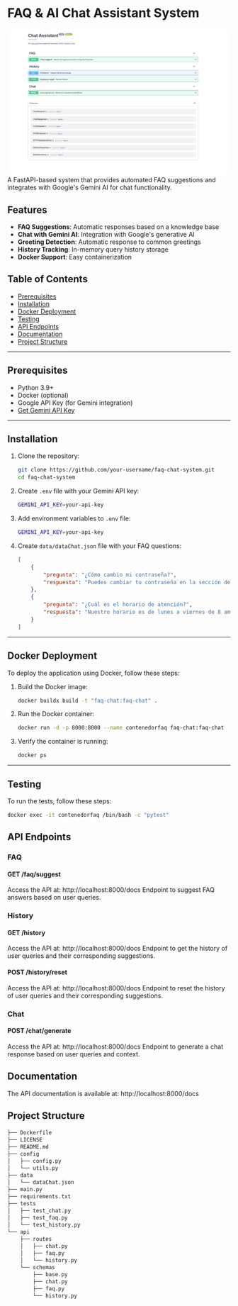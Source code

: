 # FAQ & AI Chat Assistant System

![alt text](image.png)
A FastAPI-based system that provides automated FAQ suggestions and integrates with Google's Gemini AI for chat functionality.

## Features

- **FAQ Suggestions**: Automatic responses based on a knowledge base
- **Chat with Gemini AI**: Integration with Google's generative AI
- **Greeting Detection**: Automatic response to common greetings
- **History Tracking**: In-memory query history storage
- **Docker Support**: Easy containerization

## Table of Contents

- [Prerequisites](#prerequisites)
- [Installation](#installation)
- [Docker Deployment](#docker-deployment)
- [Testing](#testing)
- [API Endpoints](#api-endpoints)
- [Documentation](#documentation)
- [Project Structure](#project-structure)

---

## Prerequisites

- Python 3.9+
- Docker (optional)
- Google API Key (for Gemini integration)
- [Get Gemini API Key](https://ai.google.dev/)

---

## Installation

1. Clone the repository:
    ```bash
    git clone https://github.com/your-username/faq-chat-system.git
    cd faq-chat-system
    ```
2. Create `.env` file with your Gemini API key:
    ```bash
    GEMINI_API_KEY=your-api-key
    ```

3. Add environment variables to `.env` file:
    ```bash
    GEMINI_API_KEY=your-api-key
    ```

4. Create `data/dataChat.json` file with your FAQ questions:
    ```json
    [
        {
            "pregunta": "¿Cómo cambio mi contraseña?",
            "respuesta": "Puedes cambiar tu contraseña en la sección de configuración de tu perfil."
        },
        {
            "pregunta": "¿Cuál es el horario de atención?",
            "respuesta": "Nuestro horario es de lunes a viernes de 8 am a 5 pm."
        }
    ]
    ```

---

## Docker Deployment

To deploy the application using Docker, follow these steps:

1. Build the Docker image:
    ```bash
    docker buildx build -t "faq-chat:faq-chat" .
    ```

2. Run the Docker container:
    ```bash
    docker run -d -p 8000:8000 --name contenedorfaq faq-chat:faq-chat
    ```

3. Verify the container is running:
    ```bash
    docker ps
    ```

---

## Testing

To run the tests, follow these steps:
```bash
docker exec -it contenedorfaq /bin/bash -c "pytest"
```

## API Endpoints

### FAQ

#### GET /faq/suggest

Access the API at: http://localhost:8000/docs
Endpoint to suggest FAQ answers based on user queries.

### History

#### GET /history

Access the API at: http://localhost:8000/docs
Endpoint to get the history of user queries and their corresponding suggestions.

#### POST /history/reset

Access the API at: http://localhost:8000/docs
Endpoint to reset the history of user queries and their corresponding suggestions.

### Chat

#### POST /chat/generate

Access the API at: http://localhost:8000/docs
Endpoint to generate a chat response based on user queries and context.

## Documentation

The API documentation is available at: http://localhost:8000/docs   

## Project Structure

```
├── Dockerfile
├── LICENSE
├── README.md
├── config
│   ├── config.py
│   └── utils.py
├── data
│   └── dataChat.json
├── main.py
├── requirements.txt
├── tests    
│   ├── test_chat.py
│   ├── test_faq.py
│   └── test_history.py
└── api
    ├── routes
    │   ├── chat.py
    │   ├── faq.py
    │   └── history.py
    └── schemas
        ├── base.py
        ├── chat.py
        ├── faq.py
        └── history.py
```
